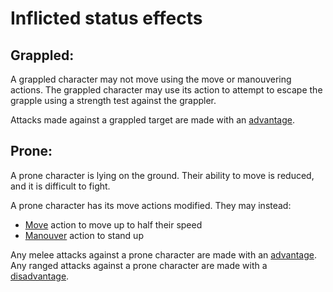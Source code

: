 # Inflicted status effects

## Grappled:
A grappled character may not move using the move or manouvering actions.
The grappled character may use its action to attempt to escape the grapple using a strength test against the grappler.

Attacks made against a grappled target are made with an [advantage](rolls.md#Advantage).

## Prone:

A prone character is lying on the ground. Their ability to move is reduced, and it is difficult to fight.

A prone character has its move actions modified. They may instead:
 * [Move](actions.md#Move) action to move up to half their speed
 * [Manouver](actions.md#Manouvering) action to stand up

Any melee attacks against a prone character are made with an [advantage](rolls.md#Advantage).
Any ranged attacks against a prone character are made with a [disadvantage](rolls.md#Disadvantage).
